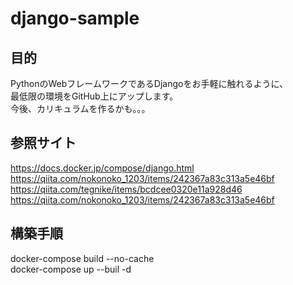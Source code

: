 # django-sample
## 目的
PythonのWebフレームワークであるDjangoをお手軽に触れるように、  
最低限の環境をGitHub上にアップします。  
今後、カリキュラムを作るかも。。。  

## 参照サイト
https://docs.docker.jp/compose/django.html  
https://qiita.com/nokonoko_1203/items/242367a83c313a5e46bf  
https://qiita.com/tegnike/items/bcdcee0320e11a928d46  
https://qiita.com/nokonoko_1203/items/242367a83c313a5e46bf  

## 構築手順
docker-compose build --no-cache  
docker-compose up --buil -d
